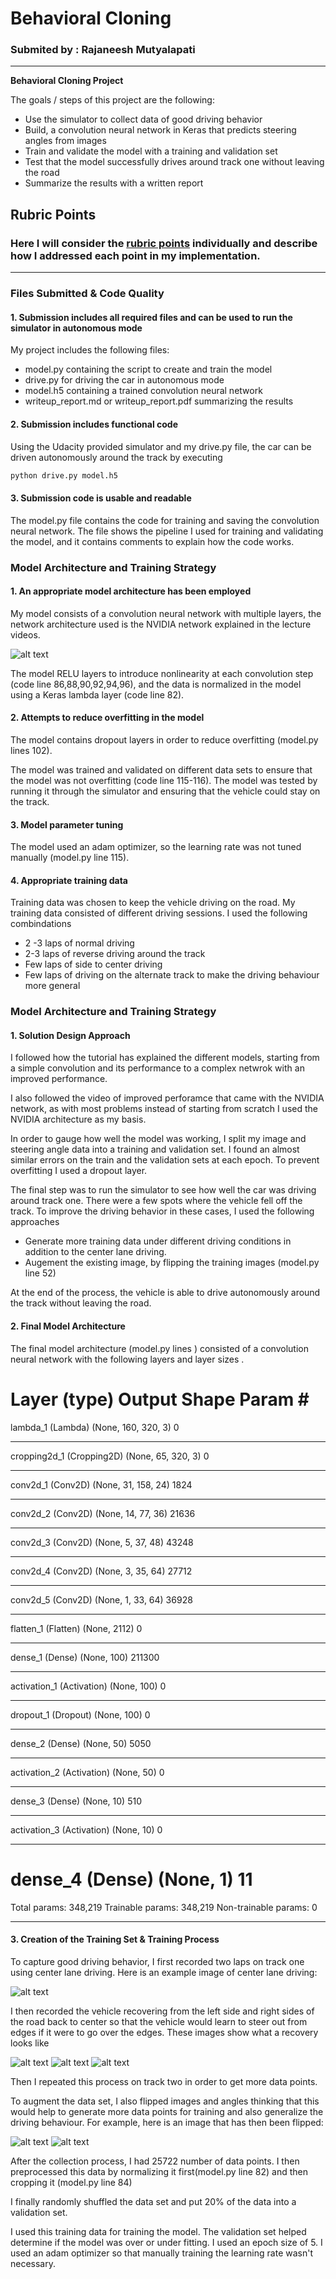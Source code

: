 # **Behavioral Cloning** 

### Submited by : Rajaneesh Mutyalapati
---

**Behavioral Cloning Project**

The goals / steps of this project are the following:
* Use the simulator to collect data of good driving behavior
* Build, a convolution neural network in Keras that predicts steering angles from images
* Train and validate the model with a training and validation set
* Test that the model successfully drives around track one without leaving the road
* Summarize the results with a written report


[//]: # (Image References)

[image1]: ./cnn.png "Model Visualization"
[image2]: ./c2.jpg "Center image"
[image3]: ./r1.jpg "Recovery Image"
[image4]: ./r2.jpg "Recovery Image"
[image5]: ./r3.jpg "Recovery Image"
[image6]: ./c1.jpg "Normal Image"
[image7]: ./f1.jpg "Flipped Image"

## Rubric Points
### Here I will consider the [rubric points](https://review.udacity.com/#!/rubrics/432/view) individually and describe how I addressed each point in my implementation.  

---
### Files Submitted & Code Quality

#### 1. Submission includes all required files and can be used to run the simulator in autonomous mode

My project includes the following files:
* model.py containing the script to create and train the model
* drive.py for driving the car in autonomous mode
* model.h5 containing a trained convolution neural network 
* writeup_report.md or writeup_report.pdf summarizing the results

#### 2. Submission includes functional code
Using the Udacity provided simulator and my drive.py file, the car can be driven autonomously around the track by executing 
```sh
python drive.py model.h5
```

#### 3. Submission code is usable and readable

The model.py file contains the code for training and saving the convolution neural network. The file shows the pipeline I used for training and validating the model, and it contains comments to explain how the code works.

### Model Architecture and Training Strategy

#### 1. An appropriate model architecture has been employed

My model consists of a convolution neural network with multiple layers, the network architecture used is the NVIDIA network explained in the lecture videos.   

![alt text][image1]

The model RELU layers to introduce nonlinearity at each convolution step (code line 86,88,90,92,94,96), and the data is normalized in the model using a Keras lambda layer (code line 82). 

#### 2. Attempts to reduce overfitting in the model

The model contains dropout layers in order to reduce overfitting (model.py lines 102). 

The model was trained and validated on different data sets to ensure that the model was not overfitting (code line 115-116). The model was tested by running it through the simulator and ensuring that the vehicle could stay on the track.

#### 3. Model parameter tuning

The model used an adam optimizer, so the learning rate was not tuned manually (model.py line 115).

#### 4. Appropriate training data

Training data was chosen to keep the vehicle driving on the road. My training data consisted of different driving sessions. I used the following combindations  

- 2 -3 laps of normal driving
- 2-3 laps of reverse driving around the track
- Few laps of side to center driving
- Few laps of driving on the alternate track to make the driving behaviour more general

### Model Architecture and Training Strategy

#### 1. Solution Design Approach

I followed how the tutorial has explained the different models, starting from a simple convolution and its performance to a complex netwrok with an improved performance. 

I also followed the video of improved perforamce that came with the NVIDIA network, as with most problems instead of starting from scratch I used the NVIDIA architecture as my basis. 

In order to gauge how well the model was working, I split my image and steering angle data into a training and validation set. I found an almost similar errors on the train and the validation sets at each epoch. To prevent overfitting I used a dropout layer. 

The final step was to run the simulator to see how well the car was driving around track one. There were a few spots where the vehicle fell off the track. To improve the driving behavior in these cases, I used the following approaches

- Generate more training data under different driving conditions in addition to the center lane driving.
- Augement the existing image, by flipping the training images (model.py line 52)  

At the end of the process, the vehicle is able to drive autonomously around the track without leaving the road.

#### 2. Final Model Architecture

The final model architecture (model.py lines ) consisted of a convolution neural network with the following layers and layer sizes .

Layer (type)                 Output Shape              Param #   
=================================================================
lambda_1 (Lambda)            (None, 160, 320, 3)       0         
_________________________________________________________________
cropping2d_1 (Cropping2D)    (None, 65, 320, 3)        0         
_________________________________________________________________
conv2d_1 (Conv2D)            (None, 31, 158, 24)       1824      
_________________________________________________________________
conv2d_2 (Conv2D)            (None, 14, 77, 36)        21636     
_________________________________________________________________
conv2d_3 (Conv2D)            (None, 5, 37, 48)         43248     
_________________________________________________________________
conv2d_4 (Conv2D)            (None, 3, 35, 64)         27712     
_________________________________________________________________
conv2d_5 (Conv2D)            (None, 1, 33, 64)         36928     
_________________________________________________________________
flatten_1 (Flatten)          (None, 2112)              0         
_________________________________________________________________
dense_1 (Dense)              (None, 100)               211300    
_________________________________________________________________
activation_1 (Activation)    (None, 100)               0         
_________________________________________________________________
dropout_1 (Dropout)          (None, 100)               0         
_________________________________________________________________
dense_2 (Dense)              (None, 50)                5050      
_________________________________________________________________
activation_2 (Activation)    (None, 50)                0         
_________________________________________________________________
dense_3 (Dense)              (None, 10)                510       
_________________________________________________________________
activation_3 (Activation)    (None, 10)                0         
_________________________________________________________________
dense_4 (Dense)              (None, 1)                 11        
=================================================================
Total params: 348,219
Trainable params: 348,219
Non-trainable params: 0
_________________________________________________________________

#### 3. Creation of the Training Set & Training Process

To capture good driving behavior, I first recorded two laps on track one using center lane driving. Here is an example image of center lane driving:

![alt text][image2]

I then recorded the vehicle recovering from the left side and right sides of the road back to center so that the vehicle would learn to steer out from edges if it were to go over the edges. These images show what a recovery looks like 

![alt text][image3]
![alt text][image4]
![alt text][image5]

Then I repeated this process on track two in order to get more data points.

To augment the data set, I also flipped images and angles thinking that this would help to generate more data points for training and also generalize the driving behaviour. For example, here is an image that has then been flipped:

![alt text][image6]
![alt text][image7]

After the collection process, I had 25722 number of data points. I then preprocessed this data by normalizing it first(model.py line 82) and then cropping it (model.py line 84)

I finally randomly shuffled the data set and put 20% of the data into a validation set. 

I used this training data for training the model. The validation set helped determine if the model was over or under fitting. I used an epoch size of 5. I used an adam optimizer so that manually training the learning rate wasn't necessary.
